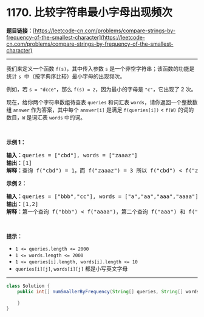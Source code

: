 # 1170. 比较字符串最小字母出现频次

**题目链接：**[https://leetcode-cn.com/problems/compare-strings-by-frequency-of-the-smallest-character](https://leetcode-cn.com/problems/compare-strings-by-frequency-of-the-smallest-character)

---

<div class="content__1Y2H">
 <div class="notranslate">
  <p>我们来定义一个函数&nbsp;<code>f(s)</code>，其中传入参数&nbsp;<code>s</code>&nbsp;是一个非空字符串；该函数的功能是统计&nbsp;<code>s</code> &nbsp;中（按字典序比较）最小字母的出现频次。</p> 
  <p>例如，若&nbsp;<code>s = "dcce"</code>，那么&nbsp;<code>f(s) = 2</code>，因为最小的字母是&nbsp;<code>"c"</code>，它出现了&nbsp;2 次。</p> 
  <p>现在，给你两个字符串数组待查表&nbsp;<code>queries</code>&nbsp;和词汇表&nbsp;<code>words</code>，请你返回一个整数数组&nbsp;<code>answer</code>&nbsp;作为答案，其中每个&nbsp;<code>answer[i]</code>&nbsp;是满足&nbsp;<code>f(queries[i])</code>&nbsp;&lt; <code>f(W)</code>&nbsp;的词的数目，<code>W</code>&nbsp;是词汇表&nbsp;<code>words</code>&nbsp;中的词。</p> 
  <p>&nbsp;</p> 
  <p><strong>示例 1：</strong></p> 
  <pre class="language-text"><strong>输入：</strong>queries = ["cbd"], words = ["zaaaz"]
<strong>输出：</strong>[1]
<strong>解释：</strong>查询 f("cbd") = 1，而 f("zaaaz") = 3 所以 f("cbd") &lt; f("zaaaz")。
</pre> 
  <p><strong>示例 2：</strong></p> 
  <pre class="language-text"><strong>输入：</strong>queries = ["bbb","cc"], words = ["a","aa","aaa","aaaa"]
<strong>输出：</strong>[1,2]
<strong>解释：</strong>第一个查询 f("bbb") &lt; f("aaaa")，第二个查询 f("aaa") 和 f("aaaa") 都 &gt; f("cc")。
</pre> 
  <p>&nbsp;</p> 
  <p><strong>提示：</strong></p> 
  <ul> 
   <li><code>1 &lt;= queries.length &lt;= 2000</code></li> 
   <li><code>1 &lt;= words.length &lt;= 2000</code></li> 
   <li><code>1 &lt;= queries[i].length, words[i].length &lt;= 10</code></li> 
   <li><code>queries[i][j]</code>, <code>words[i][j]</code>&nbsp;都是小写英文字母</li> 
  </ul> 
 </div>
</div>

---

```java
class Solution {
    public int[] numSmallerByFrequency(String[] queries, String[] words) {
        
    }
}
```